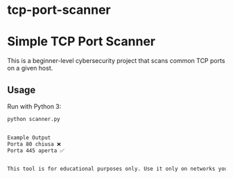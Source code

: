 # tcp-port-scanner

# Simple TCP Port Scanner 

This is a beginner-level cybersecurity project that scans common TCP ports on a given host.

## Usage
Run with Python 3:
```bash
python scanner.py


Example Output
Porta 80 chiusa ❌
Porta 445 aperta ✅


This tool is for educational purposes only. Use it only on networks you own or have permission to scan.
